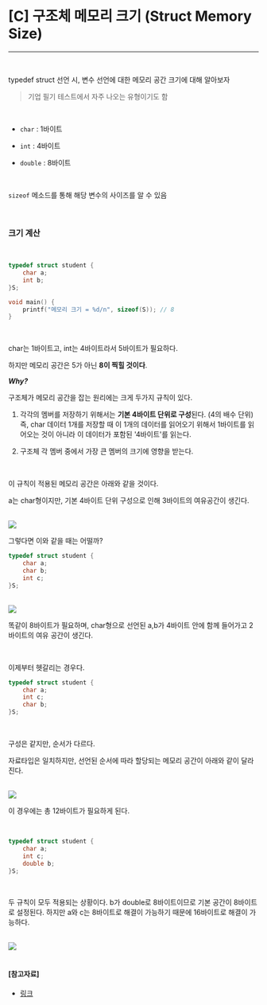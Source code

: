 # [C] 구조체 메모리 크기 (Struct Memory Size)

---

<br>

typedef struct 선언 시, 변수 선언에 대한 메모리 공간 크기에 대해 알아보자

> 기업 필기 테스트에서 자주 나오는 유형이기도 함

<br>

- `char` : 1바이트

- `int` : 4바이트

- `double` : 8바이트

<br>

`sizeof` 메소드를 통해 해당 변수의 사이즈를 알 수 있음

<br>

### 크기 계산

<br>

```cpp
typedef struct student {
    char a;
    int b;
}S;

void main() {
    printf("메모리 크기 = %d/n", sizeof(S)); // 8
}
```

<br>

char는 1바이트고, int는 4바이트라서 5바이트가 필요하다.

하지만 메모리 공간은 5가 아닌 **8이 찍힐 것이다**.

***Why?***

구조체가 메모리 공간을 잡는 원리에는 크게 두가지 규칙이 있다.

1. 각각의 멤버를 저장하기 위해서는 **기본 4바이트 단위로 구성**된다. (4의 배수 단위)
   즉, char 데이터 1개를 저장할 때 이 1개의 데이터를 읽어오기 위해서 1바이트를 읽어오는 것이 아니라 이 데이터가 포함된 '4바이트'를 읽는다.

2. 구조체 각 멤버 중에서 가장 큰 멤버의 크기에 영향을 받는다.

<br>

이 규칙이 적용된 메모리 공간은 아래와 같을 것이다.

a는 char형이지만, 기본 4바이트 단위 구성으로 인해 3바이트의 여유공간이 생긴다.

<br>

<img src="https://camo.githubusercontent.com/f9eb14b84377841df883b2cacf184484a55a3bdb/687474703a2f2f706f737466696c6573322e6e617665722e6e65742f32303135303933305f3137372f736861726f6e6963686f79615f3134343335393934313737333865614371355f504e472f254231254238254331254236254333254243254335254139254231254532332e706e673f747970653d7732">

<br>

그렇다면 이와 같을 때는 어떨까?

```cpp
typedef struct student {
    char a;
    char b;
    int c;
}S;
```

<br>

<img src="https://camo.githubusercontent.com/2a254912497d190fe86f7b02ecfa6fec10d17a48/687474703a2f2f706f737466696c657331352e6e617665722e6e65742f32303135303933305f31342f736861726f6e6963686f79615f31343433353939363631323436424777654b5f504e472f254231254437254238254232312e706e673f747970653d7732">

똑같이 8바이트가 필요하며, char형으로 선언된 a,b가 4바이트 안에 함께 들어가고 2바이트의 여유 공간이 생긴다.

<br>

이제부터 헷갈리는 경우다.

```cpp
typedef struct student {
    char a;
    int c;
    char b;
}S;
```

<br>

구성은 같지만, 순서가 다르다.

자료타입은 일치하지만, 선언된 순서에 따라 할당되는 메모리 공간이 아래와 같이 달라진다.

<br>

<img src="https://camo.githubusercontent.com/7aa49bc03def2071d08449ddc3868211569f4ff6/687474703a2f2f706f737466696c657331352e6e617665722e6e65742f32303135303933305f3134322f736861726f6e6963686f79615f313434333539393736333537346a6b734b575f504e472f254231254437254238254232322e706e673f747970653d7732">

이 경우에는 총 12바이트가 필요하게 된다.

<br>

```cpp
typedef struct student {
    char a;
    int c;
    double b;
}S;
```

<br>

두 규칙이 모두 적용되는 상황이다. b가 double로 8바이트이므로 기본 공간이 8바이트로 설정된다. 하지만 a와 c는 8바이트로 해결이 가능하기 때문에 16바이트로 해결이 가능하다.

<br>

<img src="https://camo.githubusercontent.com/47fb0019805cb35b0ad936883a9a075adcbcb11c/687474703a2f2f706f737466696c6573342e6e617665722e6e65742f32303135303933305f38332f736861726f6e6963686f79615f3134343336303031393230353658494163345f504e472f254231254437254238254232342e706e673f747970653d7732">

<br>

<br>

#### [참고자료]

- [링크](<http://blog.naver.com/PostView.nhn?blogId=sharonichoya&logNo=220495444611>)